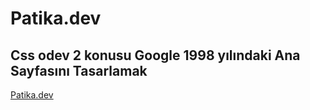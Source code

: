# Patika.dev 
## Css odev 2 konusu Google 1998 yılındaki Ana Sayfasını Tasarlamak

[Patika.dev](https://app.patika.dev/paths)
<!-- ![s]() -->